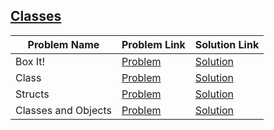 ## [Classes](https://www.hackerrank.com/domains/cpp/classes)

Problem Name|Problem Link|Solution Link
---|---|---
Box It!|[Problem](https://www.hackerrank.com/challenges/box-it/problem)|[Solution](/box-it.cpp)
Class|[Problem](https://www.hackerrank.com/challenges/c-tutorial-class/problem)|[Solution](/c-tutorial-class.cpp)
Structs|[Problem](https://www.hackerrank.com/challenges/c-tutorial-struct/problem)|[Solution](/c-tutorial-struct.cpp)
Classes and Objects|[Problem](https://www.hackerrank.com/challenges/classes-objects/problem)|[Solution](/classes-objects.cpp)
